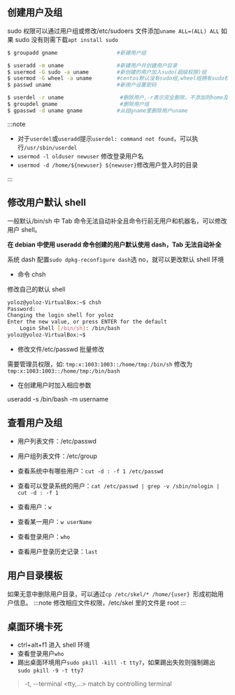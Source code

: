 ## 创建用户及组

sudo 权限可以通过用户组或修改/etc/sudoers 文件添加`uname ALL=(ALL) ALL`
如果 sudo 没有则需下载`apt install sudo`

```bash
$ groupadd gname                   #新建用户组

$ useradd -m uname                 #新建用户并创建用户目录
$ usermod -G sudo -a uname         #新创建的用户加入sudo(超级权限)组
$ usermod -G wheel -a uname        #centos默认没有sudo组,wheel组拥有sudo权限，可能sudo仍没有权限，则可改变主组到wheel,-G换成-g
$ passwd uname                     #新用户设置密码

$ userdel -r uname                  #删除用户,-r表示完全删除，不添加则home及相关数据保留仅删除用户
$ groupdel gname                    #删除用户组
$ gpasswd -d uname gname           #从组gname里删除用户uname
```

:::note

- 对于`userdel`或`useradd`提示`userdel: command not found`，可以执行`/usr/sbin/userdel`
- `usermod -l olduser newuser` 修改登录用户名
- `usermod -d /home/${newuser} ${newuser}`修改用户登入时的目录

:::

## 修改用户默认 shell

一般默认/bin/sh 中 Tab 命令无法自动补全且命令行前无用户和机器名，可以修改用户 shell。

**在 debian 中使用 useradd 命令创建的用户默认使用 dash，Tab 无法自动补全**

系统 dash 配置`sudo dpkg-reconfigure dash`选 no，就可以更改默认 shell 环境

- 命令 chsh

修改自己的默认 shell

```bash
yoloz@yoloz-VirtualBox:~$ chsh
Password:
Changing the login shell for yoloz
Enter the new value, or press ENTER for the default
	Login Shell [/bin/sh]: /bin/bash
yoloz@yoloz-VirtualBox:~$
```

- 修改文件/etc/passwd 批量修改

需要管理员权限，如: `tmp:x:1003:1003::/home/tmp:/bin/sh` 修改为 `tmp:x:1003:1003::/home/tmp:/bin/bash`

- 在创建用户时加入相应参数

useradd -s /bin/bash -m username

## 查看用户及组

- 用户列表文件：/etc/passwd

- 用户组列表文件：/etc/group

- 查看系统中有哪些用户：`cut -d : -f 1 /etc/passwd`

- 查看可以登录系统的用户：`cat /etc/passwd | grep -v /sbin/nologin | cut -d : -f 1`

- 查看用户：`w`

- 查看某一用户：`w userName`

- 查看登录用户：`who`

- 查看用户登录历史记录：`last`

## 用户目录模板

如果无意中删除用户目录，可以通过`cp /etc/skel/* /home/{user} `形成初始用户信息。
:::note
修改相应文件权限，/etc/skel 里的文件是 root
:::

## 桌面环境卡死

- ctrl+alt+f1 进入 shell 环境
- 查看登录用户`who`
- 踢出桌面环境用户`sudo pkill -kill -t tty7`，如果踢出失败则强制踢出`sudo pkill -9 -t tty7`

> -t, --terminal <tty,...> match by controlling terminal
